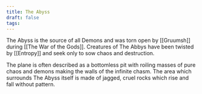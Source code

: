 ```yaml
---
title: The Abyss
draft: false
tags:
---
```

 The Abyss is the source of all Demons and was torn open by [[Gruumsh]] during [[The War of the Gods]]. Creatures of The Abbys have been twisted by [[Entropy]] and seek only to sow chaos and destruction. 

The plane is often described as a bottomless pit with roiling masses of pure chaos and demons making the walls of the infinite chasm. The area which surrounds The Abyss itself is made of jagged, cruel rocks which rise and fall without pattern. 